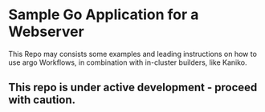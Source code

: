 # Sample Go Application for a Webserver

This Repo may consists some examples and leading instructions on how to use argo Workflows,
in combination with in-cluster builders, like Kaniko.

## This repo is under active development - proceed with caution.